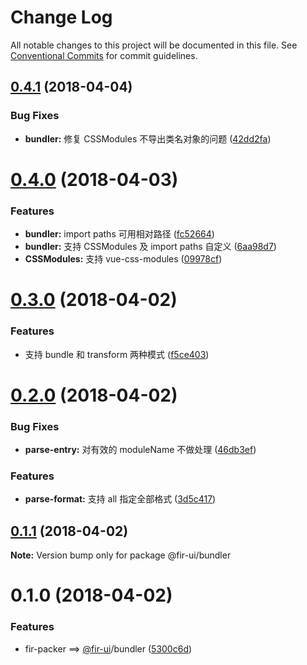 # Change Log

All notable changes to this project will be documented in this file.
See [Conventional Commits](https://conventionalcommits.org) for commit guidelines.

<a name="0.4.1"></a>
## [0.4.1](https://github.com/fjc0k/fir-ui/compare/@fir-ui/bundler@0.4.0...@fir-ui/bundler@0.4.1) (2018-04-04)


### Bug Fixes

* **bundler:** 修复 CSSModules 不导出类名对象的问题 ([42dd2fa](https://github.com/fjc0k/fir-ui/commit/42dd2fa))




<a name="0.4.0"></a>
# [0.4.0](https://github.com/fjc0k/fir-ui/compare/@fir-ui/bundler@0.3.0...@fir-ui/bundler@0.4.0) (2018-04-03)


### Features

* **bundler:** import paths 可用相对路径 ([fc52664](https://github.com/fjc0k/fir-ui/commit/fc52664))
* **bundler:** 支持 CSSModules 及 import paths 自定义 ([6aa98d7](https://github.com/fjc0k/fir-ui/commit/6aa98d7))
* **CSSModules:** 支持 vue-css-modules ([09978cf](https://github.com/fjc0k/fir-ui/commit/09978cf))




<a name="0.3.0"></a>
# [0.3.0](https://github.com/fjc0k/fir-ui/compare/@fir-ui/bundler@0.2.0...@fir-ui/bundler@0.3.0) (2018-04-02)


### Features

* 支持 bundle 和 transform 两种模式 ([f5ce403](https://github.com/fjc0k/fir-ui/commit/f5ce403))




<a name="0.2.0"></a>
# [0.2.0](https://github.com/fjc0k/fir-ui/compare/@fir-ui/bundler@0.1.1...@fir-ui/bundler@0.2.0) (2018-04-02)


### Bug Fixes

* **parse-entry:** 对有效的 moduleName 不做处理 ([46db3ef](https://github.com/fjc0k/fir-ui/commit/46db3ef))


### Features

* **parse-format:** 支持 all 指定全部格式 ([3d5c417](https://github.com/fjc0k/fir-ui/commit/3d5c417))




<a name="0.1.1"></a>
## [0.1.1](https://github.com/fjc0k/fir-ui/compare/@fir-ui/bundler@0.1.0...@fir-ui/bundler@0.1.1) (2018-04-02)




**Note:** Version bump only for package @fir-ui/bundler

<a name="0.1.0"></a>
# 0.1.0 (2018-04-02)


### Features

* fir-packer ==> [@fir-ui](https://github.com/fir-ui)/bundler ([5300c6d](https://github.com/fjc0k/fir-ui/commit/5300c6d))
